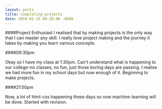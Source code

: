 ```yaml
---
layout: posts
title: Completing projects
date: 2019-01-15 09:29:00 -0600
---
```


####Project Enthusiast
I realised that by making projects is the only way that I can master any skill. I really love project making and the journey it takes by making you learn various concepts. 

####09:30pm

Okay so I have my class at 1:30pm. Can't understand what is happening to our college-no classes, no fun, just those boring days are passing. I realise we had more fun in my school days but now enough of it. Beginning to make projects.


####21:50pm

Now, a lot of html-css happening these days so now machine-learning will be done.
Started with revision.



